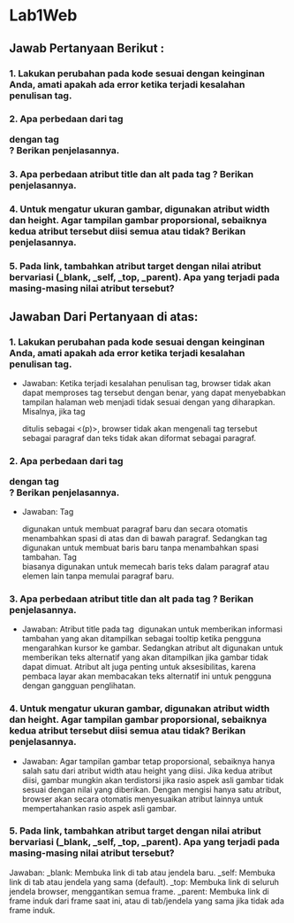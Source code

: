 # Lab1Web
## Jawab Pertanyaan Berikut :

### 1. Lakukan perubahan pada kode sesuai dengan keinginan Anda, amati apakah ada error ketika terjadi kesalahan penulisan tag.
### 2. Apa perbedaan dari tag <p> dengan tag <br>? Berikan penjelasannya.
### 3. Apa perbedaan atribut title dan alt pada tag <img>? Berikan penjelasannya.
### 4. Untuk mengatur ukuran gambar, digunakan atribut width dan height. Agar tampilan gambar proporsional, sebaiknya kedua atribut tersebut diisi semua atau tidak? Berikan penjelasannya.
### 5. Pada link, tambahkan atribut target dengan nilai atribut bervariasi (_blank, _self, _top, _parent). Apa yang terjadi pada masing-masing nilai atribut tersebut?

## Jawaban Dari Pertanyaan di atas:

### 1. Lakukan perubahan pada kode sesuai dengan keinginan Anda, amati apakah ada error ketika terjadi kesalahan penulisan tag. 

- Jawaban: Ketika terjadi kesalahan penulisan tag, browser tidak akan dapat memproses tag tersebut dengan benar, yang dapat menyebabkan tampilan halaman web menjadi tidak sesuai dengan yang diharapkan. Misalnya, jika tag <p> ditulis sebagai <(p)>, browser tidak akan mengenali tag tersebut sebagai paragraf dan teks tidak akan diformat sebagai paragraf. 


### 2. Apa perbedaan dari tag <p> dengan tag <br>? Berikan penjelasannya.

- Jawaban: Tag <p> digunakan untuk membuat paragraf baru dan secara otomatis menambahkan spasi di atas dan di bawah paragraf. Sedangkan tag <br> digunakan untuk membuat baris baru tanpa menambahkan spasi tambahan. Tag <br> biasanya digunakan untuk memecah baris teks dalam paragraf atau elemen lain tanpa memulai paragraf baru.

### 3. Apa perbedaan atribut title dan alt pada tag <img>? Berikan penjelasannya.

- Jawaban: Atribut title pada tag <img> digunakan untuk memberikan informasi tambahan yang akan ditampilkan sebagai tooltip ketika pengguna mengarahkan kursor ke gambar. Sedangkan atribut alt digunakan untuk memberikan teks alternatif yang akan ditampilkan jika gambar tidak dapat dimuat. Atribut alt juga penting untuk aksesibilitas, karena pembaca layar akan membacakan teks alternatif ini untuk pengguna dengan gangguan penglihatan.

### 4. Untuk mengatur ukuran gambar, digunakan atribut width dan height. Agar tampilan gambar proporsional, sebaiknya kedua atribut tersebut diisi semua atau tidak? Berikan penjelasannya.

- Jawaban: Agar tampilan gambar tetap proporsional, sebaiknya hanya salah satu dari atribut width atau height yang diisi. Jika kedua atribut diisi, gambar mungkin akan terdistorsi jika rasio aspek asli gambar tidak sesuai dengan nilai yang diberikan. Dengan mengisi hanya satu atribut, browser akan secara otomatis menyesuaikan atribut lainnya untuk mempertahankan rasio aspek asli gambar.

### 5. Pada link, tambahkan atribut target dengan nilai atribut bervariasi (_blank, _self, _top, _parent). Apa yang terjadi pada masing-masing nilai atribut tersebut?

Jawaban:
_blank: Membuka link di tab atau jendela baru.
_self: Membuka link di tab atau jendela yang sama (default).
_top: Membuka link di seluruh jendela browser, menggantikan semua frame.
_parent: Membuka link di frame induk dari frame saat ini, atau di tab/jendela yang sama jika tidak ada frame induk.
